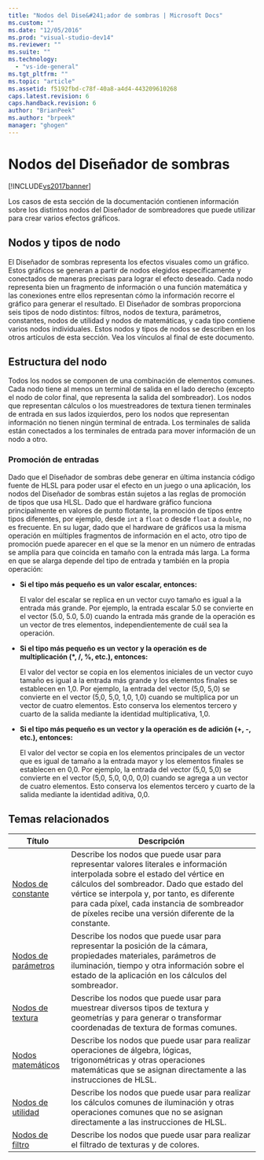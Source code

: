 ```yaml
---
title: "Nodos del Dise&#241;ador de sombras | Microsoft Docs"
ms.custom: ""
ms.date: "12/05/2016"
ms.prod: "visual-studio-dev14"
ms.reviewer: ""
ms.suite: ""
ms.technology: 
  - "vs-ide-general"
ms.tgt_pltfrm: ""
ms.topic: "article"
ms.assetid: f5192fbd-c78f-40a8-a4d4-443209610268
caps.latest.revision: 6
caps.handback.revision: 6
author: "BrianPeek"
ms.author: "brpeek"
manager: "ghogen"
---
```

# Nodos del Dise&#241;ador de sombras
[!INCLUDE[vs2017banner](../code-quality/includes/vs2017banner.md)]

Los casos de esta sección de la documentación contienen información sobre los distintos nodos del Diseñador de sombreadores que puede utilizar para crear varios efectos gráficos.  
  
## Nodos y tipos de nodo  
 El Diseñador de sombras representa los efectos visuales como un gráfico.  Estos gráficos se generan a partir de nodos elegidos específicamente y conectados de maneras precisas para lograr el efecto deseado.  Cada nodo representa bien un fragmento de información o una función matemática y las conexiones entre ellos representan cómo la información recorre el gráfico para generar el resultado.  El Diseñador de sombras proporciona seis tipos de nodo distintos: filtros, nodos de textura, parámetros, constantes, nodos de utilidad y nodos de matemáticas, y cada tipo contiene varios nodos individuales.  Estos nodos y tipos de nodos se describen en los otros artículos de esta sección. Vea los vínculos al final de este documento.  
  
## Estructura del nodo  
 Todos los nodos se componen de una combinación de elementos comunes.  Cada nodo tiene al menos un terminal de salida en el lado derecho \(excepto el nodo de color final, que representa la salida del sombreador\).  Los nodos que representan cálculos o los muestreadores de textura tienen terminales de entrada en sus lados izquierdos, pero los nodos que representan información no tienen ningún terminal de entrada.  Los terminales de salida están conectados a los terminales de entrada para mover información de un nodo a otro.  
  
### Promoción de entradas  
 Dado que el Diseñador de sombras debe generar en última instancia código fuente de HLSL para poder usar el efecto en un juego o una aplicación, los nodos del Diseñador de sombras están sujetos a las reglas de promoción de tipos que usa HLSL.  Dado que el hardware gráfico funciona principalmente en valores de punto flotante, la promoción de tipos entre tipos diferentes, por ejemplo, desde `int` a `float` o desde `float` a `double`, no es frecuente.  En su lugar, dado que el hardware de gráficos usa la misma operación en múltiples fragmentos de información en el acto, otro tipo de promoción puede aparecer en el que se la menor en un número de entradas se amplía para que coincida en tamaño con la entrada más larga.  La forma en que se alarga depende del tipo de entrada y también en la propia operación:  
  
-   **Si el tipo más pequeño es un valor escalar, entonces:**  
  
     El valor del escalar se replica en un vector cuyo tamaño es igual a la entrada más grande.  Por ejemplo, la entrada escalar 5.0 se convierte en el vector \(5.0, 5.0, 5.0\) cuando la entrada más grande de la operación es un vector de tres elementos, independientemente de cuál sea la operación.  
  
-   **Si el tipo más pequeño es un vector y la operación es de multiplicación \(\*, \/, %, etc.\), entonces:**  
  
     El valor del vector se copia en los elementos iniciales de un vector cuyo tamaño es igual a la entrada más grande y los elementos finales se establecen en 1,0.  Por ejemplo, la entrada del vector \(5,0, 5,0\) se convierte en el vector \(5,0, 5,0, 1,0, 1,0\) cuando se multiplica por un vector de cuatro elementos.  Esto conserva los elementos tercero y cuarto de la salida mediante la identidad multiplicativa, 1,0.  
  
-   **Si el tipo más pequeño es un vector y la operación es de adición \(\+, \-, etc.\), entonces:**  
  
     El valor del vector se copia en los elementos principales de un vector que es igual de tamaño a la entrada mayor y los elementos finales se establecen en 0,0.  Por ejemplo, la entrada del vector \(5,0, 5,0\) se convierte en el vector \(5,0, 5,0, 0,0, 0,0\) cuando se agrega a un vector de cuatro elementos.  Esto conserva los elementos tercero y cuarto de la salida mediante la identidad aditiva, 0,0.  
  
## Temas relacionados  
  
|Título|Descripción|  
|------------|-----------------|  
|[Nodos de constante](../designers/constant-nodes.md)|Describe los nodos que puede usar para representar valores literales e información interpolada sobre el estado del vértice en cálculos del sombreador.  Dado que estado del vértice se interpola y, por tanto, es diferente para cada píxel, cada instancia de sombreador de píxeles recibe una versión diferente de la constante.|  
|[Nodos de parámetros](../designers/parameter-nodes.md)|Describe los nodos que puede usar para representar la posición de la cámara, propiedades materiales, parámetros de iluminación, tiempo y otra información sobre el estado de la aplicación en los cálculos del sombreador.|  
|[Nodos de textura](../designers/texture-nodes.md)|Describe los nodos que puede usar para muestrear diversos tipos de textura y geometrías y para generar o transformar coordenadas de textura de formas comunes.|  
|[Nodos matemáticos](../designers/math-nodes.md)|Describe los nodos que puede usar para realizar operaciones de álgebra, lógicas, trigonométricas y otras operaciones matemáticas que se asignan directamente a las instrucciones de HLSL.|  
|[Nodos de utilidad](../designers/utility-nodes.md)|Describe los nodos que puede usar para realizar los cálculos comunes de iluminación y otras operaciones comunes que no se asignan directamente a las instrucciones de HLSL.|  
|[Nodos de filtro](../designers/filter-nodes.md)|Describe los nodos que puede usar para realizar el filtrado de texturas y de colores.|